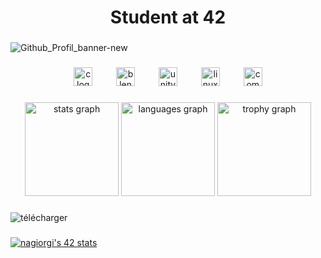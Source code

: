 <h1 align="center">Student at 42</h1>

###

![Github_Profil_banner-new](https://github.com/Gl1tsh/Gl1tsh/assets/69108289/23222b01-3c29-41ad-98b7-50169152db20)

###

<div align="center">
  <img src="https://cdn.jsdelivr.net/gh/devicons/devicon/icons/c/c-original.svg" height="30" alt="c logo"  />
  <img width="30" />
  <img src="https://cdn.jsdelivr.net/gh/devicons/devicon/icons/blender/blender-original.svg" height="30" alt="blender logo"  />
  <img width="30" />
  <img src="https://cdn.jsdelivr.net/gh/devicons/devicon/icons/unity/unity-original.svg" height="30" alt="unity logo"  />
  <img width="30" />
  <img src="https://cdn.jsdelivr.net/gh/devicons/devicon/icons/linux/linux-original.svg" height="30" alt="linux logo"  />
  <img width="30" />
  <img src="https://cdn.jsdelivr.net/gh/devicons/devicon/icons/composer/composer-original.svg" height="30" alt="composer logo"  />
</div>

###

<div align="center">
  <img src="https://github-readme-stats.vercel.app/api?username=Gl1tsh&hide_title=false&hide_rank=false&show_icons=true&include_all_commits=true&count_private=true&disable_animations=false&theme=nord&locale=en&hide_border=true&order=1" height="150" alt="stats graph"  />
  <img src="https://github-readme-stats.vercel.app/api/top-langs?username=Gl1tsh&locale=en&hide_title=false&layout=compact&card_width=320&langs_count=1&theme=nord&hide_border=true&order=2" height="150" alt="languages graph"  />
  <img src="https://github-profile-trophy.vercel.app?username=Gl1tsh&theme=nord&column=-1&row=1&margin-w=13&margin-h=8&no-bg=true&no-frame=true&order=4" height="150" alt="trophy graph"  />
</div>

###

![télécharger](https://github.com/Gl1tsh/Gl1tsh/assets/69108289/28410c99-9da0-404d-aac9-9c0e2780b8dc)

###

[![nagiorgi's 42 stats](https://badge.mediaplus.ma/darkblue/nagiorgi?1337Badge=off&UM6P=off)](https://profile.intra.42.fr/users/nagiorgi)

###
